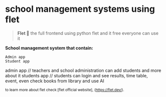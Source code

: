 # school management systems using flet

> **Flet 💫** 
the full frontend using python flet and it free everyone can use it 

**School management system that contain:**
```
Admin app 
Student app
```

admin app // teachers and school administration can add students and more about it 
students app // students can login and see results, time table, event, even check books from library and use AI 

<sub>to learn more about flet check [flet official website],  (https://flet.dev/).</sub>
